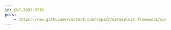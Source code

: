 ```yaml
---
id: CVE-2003-0719
pocs:
    - https://raw.githubusercontent.com/rapid7/metasploit-framework/master/modules/exploits/windows/ssl/ms04_011_pct.rb
---
```

